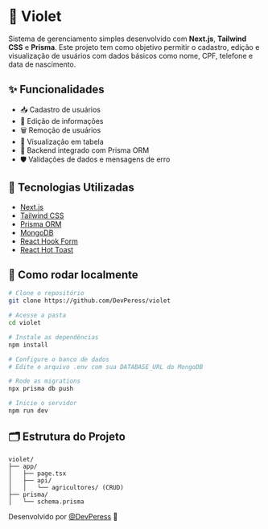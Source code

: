 # 🌸 Violet

Sistema de gerenciamento simples desenvolvido com **Next.js**, **Tailwind CSS** e **Prisma**. Este projeto tem como objetivo permitir o cadastro, edição e visualização de usuários com dados básicos como nome, CPF, telefone e data de nascimento.

## ✨ Funcionalidades

- 📥 Cadastro de usuários
- 📝 Edição de informações
- 🗑️ Remoção de usuários
- 🔎 Visualização em tabela
- 🧠 Backend integrado com Prisma ORM
- 🛡️ Validações de dados e mensagens de erro

## 🧰 Tecnologias Utilizadas

- [Next.js](https://nextjs.org/)
- [Tailwind CSS](https://tailwindcss.com/)
- [Prisma ORM](https://www.prisma.io/)
- [MongoDB](https://www.mongodb.com/)
- [React Hook Form](https://react-hook-form.com/)
- [React Hot Toast](https://react-hot-toast.com/)

## 🚀 Como rodar localmente

```bash
# Clone o repositório
git clone https://github.com/DevPeress/violet

# Acesse a pasta
cd violet

# Instale as dependências
npm install

# Configure o banco de dados
# Edite o arquivo .env com sua DATABASE_URL do MongoDB

# Rode as migrations
npx prisma db push

# Inicie o servidor
npm run dev
```

## 🗂️ Estrutura do Projeto

```
violet/
├── app/
│   ├── page.tsx
│   ├── api/
│   │   └── agricultores/ (CRUD)
├── prisma/
│   └── schema.prisma
```

Desenvolvido por [@DevPeress](https://github.com/DevPeress) 💜